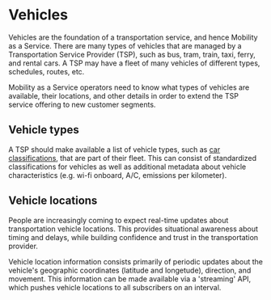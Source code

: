 # Vehicles

Vehicles are the foundation of a transportation service, and hence Mobility as a Service. There are many types of vehicles that are managed by a Transportation Service Provider \(TSP\), such as bus, tram, train, taxi, ferry, and rental cars. A TSP may have a fleet of many vehicles of different types, schedules, routes, etc.

Mobility as a Service operators need to know what types of vehicles are available, their locations, and other details in order to extend the TSP service offering to new customer segments.

## Vehicle types

A TSP should make available a list of vehicle types, such as [car classifications](https://en.wikipedia.org/wiki/Car_classification), that are part of their fleet. This can consist of standardized classifications for vehicles as well as additional metadata about vehicle characteristics \(e.g. wi-fi onboard, A/C, emissions per kilometer\).

## Vehicle locations

People are increasingly coming to expect real-time updates about transportation vehicle locations. This provides situational awareness about timing and delays, while building confidence and trust in the transportation provider.

Vehicle location information consists primarily of periodic updates about the vehicle's geographic coordinates \(latitude and longetude\), direction, and movement. This information can be made available via a 'streaming' API, which pushes vehicle locations to all subscribers on an interval.

